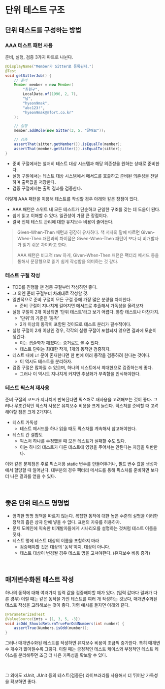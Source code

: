 # 단위 테스트 구조
## 단위 테스트를 구성하는 방법
### AAA 테스트 패턴 사용
준비, 실행, 검증 3가지 파트로 나뉜다.

```java
@DisplayName("Member가 Sitter로 등록된다.")
@Test
void getSitterJob() {
    // 준비
    Member member = new Member(
        "최현구",
        LocalDate.of(1996, 2, 7),
        "남",
        "hyeon9mak",
        "abc123!",
        "hyeon9mak@mfort.co.kr"
    );

    // 실행
    member.addRole(new Sitter(3, 5, "잘해요"));

    // 검증
    assertThat(sitter.getMember()).isEqualTo(member);
    assertThat(member.getSitter()).isEqualTo(sitter);
}
```

- 준비 구절에서는 철저히 테스트 대상 시스템과 해당 의존성을 원하는 상태로 준비한다.
- 실행 구절에서는 테스트 대상 시스템에서 메서드를 호출하고 준비된 의존성을 전달하며 출력값을 저장한다.
- 검증 구절에서는 출력 결과를 검증한다.

이렇게 AAA 패턴을 이용해 테스트를 작성할 경우 아래와 같은 장점이 있다.

- AAA 패턴은 스위트 내 모든 테스트가 단순하고 균일한 구조를 갖는 데 도움이 된다.
- 쉽게 읽고 이해할 수 있다. 일관성이 가장 큰 장점이다.
- 결국 전체 테스트 관리에 대한 유지보수 비용이 줄어든다.

> Given-When-Then 패턴과 굉장히 유사하다.
> 책 저자의 말에 따르면 Given-When-Then 패턴과의 차이점은 
> Given-When-Then 패턴이 보다 더 비개발자가 읽기 쉬운 차이라고 한다.
>
> AAA 패턴은 비교적 raw 하게,
> Given-When-Then 패턴은 팩터리 메서드 등을 통해서
> 문장형으로 읽기 쉽게 작성함을 의미하는 것 같다.

### 테스트 구절 작성
- TDD를 진행할 땐 검증 구절부터 작성하면 좋다.
- 그 외엔 준비 구절부터 차례대로 작성할 것.
- 일반적으로 준비 구절이 모든 구절 중에 가장 많은 분량을 차지한다.
    - 준비 구절이 지나치게 길어지면 메서드로 추출해서 가독성을 올려보자
- 실행 구절이 2개 이상되면 '단위 테스트'라고 보기 어렵다. 통합 테스트나 마찬가지.
    - '단위'의 기준은 '동작'
    - 2개 이상의 동작이 포함된 것이므로 테스트 분리가 필수적이다.
- 실행 구절이 2개 이상인 경우, 각각의 실행 구절이 포함되지 않으면 결과에 모순이 생긴다.
    - 이는 캡슐화가 깨졌다는 증거로도 볼 수 있다.
    - 테스트 단위는 최대한 작게, 1개의 동작만 검증하자.
- 테스트 내에 `if` 문이 존재한다면 한 번에 여러 동작을 검증하려 한다는 것이다.
    - 이 역시도 테스트를 분리하자.
- 검증 구절은 많아질 수 있으며, 하나의 테스트에서 최대한으로 검증하는게 좋다.
    - 그러나 이 역시도 지나치게 커지면 추상화가 부족함을 인식해야한다.

### 테스트 픽스처 재사용
준비 구절의 코드가 지나치게 반복된다면 픽스처로 재사용을 고려해보는 것이 좋다.
그러나 무조건적인 픽스처 사용은 유지보수 비용을 크게 늘린다.
픽스처를 준비할 때 고려해야할 점은 크게 2가지다.

- 테스트 가독성
    - 테스트 메서드를 하나 읽을 때도 픽스처를 계속해서 참고해야한다.
- 테스트 간 결합도
    - 픽스처 하나를 수정했을 때 모든 테스트가 실패할 수도 있다.
    - 이는 하나의 테스트가 다른 테스트에 영향을 주어서는 안된다는 지침을 위반한다.

이와 같은 문제점은 주로 픽스처용 static 변수를 만들어두거나,
필드 변수 값을 생성자에서 할당할 때 일어난다.
대부분의 경우 팩터리 메서드를 통해 픽스처를 준비하면 보다 더 나은 결과를 얻을 수 있다.

<br>

## 좋은 단위 테스트 명명법
- 엄격한 명명 정책을 따르지 않는다. 복잡한 동작에 대한 높은 수준의 설명을 이러한 정책의 좁은 상자 안에 넣을 수 없다. 표현의 자유를 허용하자.
- 문제 도메인에 익숙한 비개발자들에게 시나리오를 설명하는 것처럼 테스트 이름을 짓자. 
- 테스트 명에 테스트 대상의 이름을 포함하지 마라
    - 검증해야할 것은 대상의 '동작'이지, 대상이 아니다.
    - 테스트 대상이 변경될 경우 테스트 명을 고쳐야한다. (유지보수 비용 증가)

<br>

## 매개변수화된 테스트 작성
하나의 동작에 대해 여러가지 입력 값을 검증해야할 때가 있다. (입력 값마다 결과가 다른 경우)
이럴 때는 같은 동작을 가진 테스트를 여러 개 작성하는 것보다, 매개변수화된 테스트 작성을 고려해보는 것이 좋다. 가령 예시를 들자면 아래와 같다.

```java
@ParameterizedTest
@ValueSource(ints = {1, 3, 5, -3})
void isOdd_ShouldReturnTrueForOddNumbers(int number) {
    assertTrue(Numbers.isOdd(number));
}
```

그러나 매개변수화된 테스트를 작성하면 유지보수 비용이 조금씩 증가한다.
특히 매개변수 개수가 많아질수록 그렇다.
이럴 때는 긍정적인 테스트 케이스와 부정적인 테스트 케이스를 분리해두면
조금 더 나은 가독성을 확보할 수 있다.

<br>

그 외에도 xUnit, JUnit 등의 테스트(검증문) 라이브러리를 사용해서 더 뛰어난 가독성을 확보하면 좋다.

